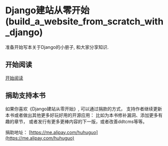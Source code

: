 # Django建站从零开始(build_a_website_from_scratch_with_django)

准备开始写本关于Django的小册子, 和大家分享知识.

## 开始阅读
[开始阅读](<https://github.com/encorehu/build_a_website_from_scratch_with_django/blob/master/contents.md>)

## 捐助支持本书
如果你喜欢《Django建站从零开始》, 可以通过捐款的方式， 支持作者继续更新本书或者做出其他更多好玩好用的开源应用： 比如为本书修补漏洞、添加更多有趣的章节， 或者发行有更多更棒内容的下一版，或者改善ddtcms等等。

捐助地址： [https://me.alipay.com/huhuguo](https://me.alipay.com/huhuguo)